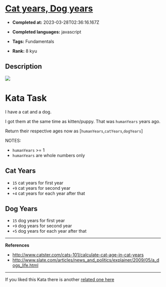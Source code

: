 # [Cat years, Dog years](https://www.codewars.com/kata/5a6663e9fd56cb5ab800008b)

- **Completed at:** 2023-03-28T02:36:16.167Z

- **Completed languages:** javascript

- **Tags:** Fundamentals

- **Rank:** 8 kyu

## Description

<img src="https://i.imgur.com/ta6gv1i.png?1" />
<!-- Featured 30/6/2021 -->

# Kata Task

I have a cat and a dog.

I got them at the same time as kitten/puppy. That was `humanYears` years ago.

Return their respective ages now as [`humanYears`,`catYears`,`dogYears`]

NOTES:
* `humanYears` >= 1
* `humanYears` are whole numbers only

## Cat Years

* `15` cat years for first year
* `+9` cat years for second year
* `+4` cat years for each year after that

## Dog Years

* `15` dog years for first year
* `+9` dog years for second year
* `+5` dog years for each year after that

<hr>

**References**

* http://www.catster.com/cats-101/calculate-cat-age-in-cat-years
* http://www.slate.com/articles/news_and_politics/explainer/2009/05/a_dogs_life.html

<hr>

If you liked this Kata there is another <a href="https://www.codewars.com/kata/cat-years-dog-years-2">related one here</a>